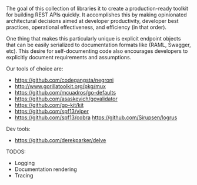 

The goal of this collection of libraries it to create a production-ready toolkit for building REST APIs quickly.
It accomplishes this by making opinionated architectural decisions aimed at developer productivity, developer best practices,
operational effectiveness, and efficiency (in that order).

One thing that makes this particularly unique is explicit endpoint objects that can be easily serialized to documentation 
formats like (RAML, Swagger, etc). This desire for self-documenting code also encourages developers to explicitly document requirements and assumptions.

Our tools of choice are:

* https://github.com/codegangsta/negroni
* http://www.gorillatoolkit.org/pkg/mux
* https://github.com/mcuadros/go-defaults
* https://github.com/asaskevich/govalidator
* https://github.com/go-kit/kit
* https://github.com/spf13/viper
* https://github.com/spf13/cobra
https://github.com/Sirupsen/logrus

Dev tools:
* https://github.com/derekparker/delve


TODOS: 

* Logging
* Documentation rendering
* Tracing
